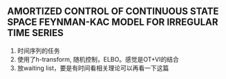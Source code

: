 ## AMORTIZED CONTROL OF CONTINUOUS STATE SPACE FEYNMAN-KAC MODEL FOR IRREGULAR TIME SERIES
1. 时间序列的任务
2. 使用了h-transform, 随机控制，ELBO。感觉是OT+VI的结合
3. 放waiting list，要是有时间看相关理论可以再看一下这篇
